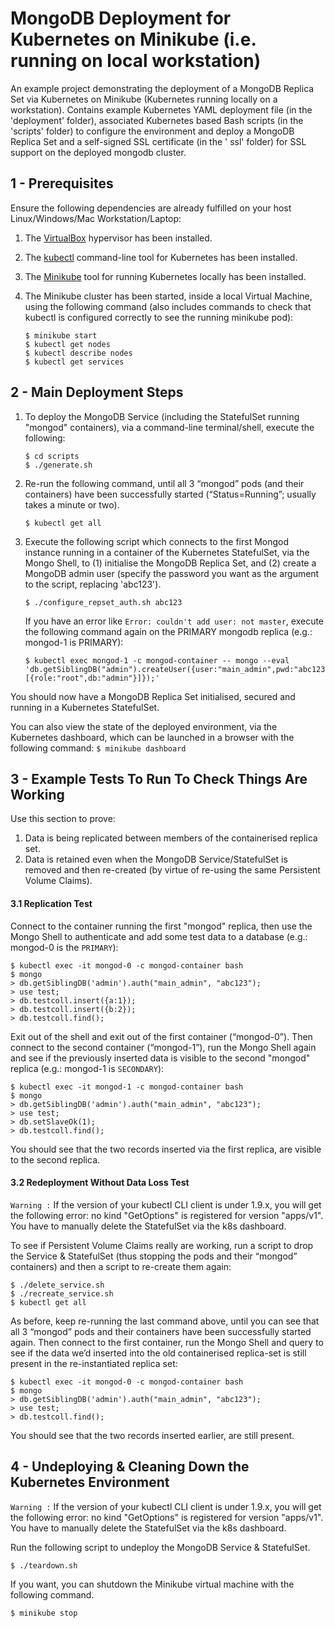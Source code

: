 # MongoDB Deployment for Kubernetes on Minikube (i.e. running on local workstation)

An example project demonstrating the deployment of a MongoDB Replica Set via Kubernetes on Minikube (Kubernetes running locally on a workstation). Contains example Kubernetes YAML deployment file (in the 'deployment' folder), associated Kubernetes based Bash scripts (in the 'scripts' folder) to configure the environment and deploy a MongoDB Replica Set and a self-signed SSL certificate (in the '
ssl' folder) for SSL support on the deployed mongodb cluster.

## 1 - Prerequisites

Ensure the following dependencies are already fulfilled on your host Linux/Windows/Mac Workstation/Laptop:

1.  The [VirtualBox](https://www.virtualbox.org/wiki/Downloads) hypervisor has been installed.
2.  The [kubectl](https://kubernetes.io/docs/tasks/tools/install-kubectl/) command-line tool for Kubernetes has been installed.
3.  The [Minikube](https://github.com/kubernetes/minikube/releases) tool for running Kubernetes locally has been installed.
4.  The Minikube cluster has been started, inside a local Virtual Machine, using the following command (also includes commands to check that kubectl is configured correctly to see the running minikube pod):

    ```
    $ minikube start
    $ kubectl get nodes
    $ kubectl describe nodes
    $ kubectl get services
    ```

## 2 - Main Deployment Steps

1.  To deploy the MongoDB Service (including the StatefulSet running "mongod" containers), via a command-line terminal/shell, execute the following:

    ```
    $ cd scripts
    $ ./generate.sh
    ```

2.  Re-run the following command, until all 3 “mongod” pods (and their containers) have been successfully started (“Status=Running”; usually takes a minute or two).

    ```
    $ kubectl get all
    ```

3.  Execute the following script which connects to the first Mongod instance running in a container of the Kubernetes StatefulSet, via the Mongo Shell, to (1) initialise the MongoDB Replica Set, and (2) create a MongoDB admin user (specify the password you want as the argument to the script, replacing 'abc123').

    ```
    $ ./configure_repset_auth.sh abc123
    ```

    If you have an error like `Error: couldn't add user: not master`, execute the following command again on the PRIMARY mongodb replica (e.g.: mongod-1 is PRIMARY):

    ```
    $ kubectl exec mongod-1 -c mongod-container -- mongo --eval 'db.getSiblingDB("admin").createUser({user:"main_admin",pwd:"abc123",roles:[{role:"root",db:"admin"}]});'
    ```

You should now have a MongoDB Replica Set initialised, secured and running in a Kubernetes StatefulSet.

You can also view the state of the deployed environment, via the Kubernetes dashboard, which can be launched in a browser with the following command: `$ minikube dashboard`

## 3 - Example Tests To Run To Check Things Are Working

Use this section to prove:

1.  Data is being replicated between members of the containerised replica set.
2.  Data is retained even when the MongoDB Service/StatefulSet is removed and then re-created (by virtue of re-using the same Persistent Volume Claims).

#### 3.1 Replication Test

Connect to the container running the first "mongod" replica, then use the Mongo Shell to authenticate and add some test data to a database (e.g.: mongod-0 is the `PRIMARY`):

    $ kubectl exec -it mongod-0 -c mongod-container bash
    $ mongo
    > db.getSiblingDB('admin').auth("main_admin", "abc123");
    > use test;
    > db.testcoll.insert({a:1});
    > db.testcoll.insert({b:2});
    > db.testcoll.find();

Exit out of the shell and exit out of the first container (“mongod-0”). Then connect to the second container (“mongod-1”), run the Mongo Shell again and see if the previously inserted data is visible to the second "mongod" replica (e.g.: mongod-1 is `SECONDARY`):

    $ kubectl exec -it mongod-1 -c mongod-container bash
    $ mongo
    > db.getSiblingDB('admin').auth("main_admin", "abc123");
    > use test;
    > db.setSlaveOk(1);
    > db.testcoll.find();

You should see that the two records inserted via the first replica, are visible to the second replica.

#### 3.2 Redeployment Without Data Loss Test

`Warning :` If the version of your kubectl CLI client is under 1.9.x, you will get the following error: no kind "GetOptions" is registered for version "apps/v1". You have to manually delete the StatefulSet via the k8s dashboard.

To see if Persistent Volume Claims really are working, run a script to drop the Service & StatefulSet (thus stopping the pods and their “mongod” containers) and then a script to re-create them again:

    $ ./delete_service.sh
    $ ./recreate_service.sh
    $ kubectl get all

As before, keep re-running the last command above, until you can see that all 3 “mongod” pods and their containers have been successfully started again. Then connect to the first container, run the Mongo Shell and query to see if the data we’d inserted into the old containerised replica-set is still present in the re-instantiated replica set:

    $ kubectl exec -it mongod-0 -c mongod-container bash
    $ mongo
    > db.getSiblingDB('admin').auth("main_admin", "abc123");
    > use test;
    > db.testcoll.find();

You should see that the two records inserted earlier, are still present.

## 4 - Undeploying & Cleaning Down the Kubernetes Environment

`Warning :` If the version of your kubectl CLI client is under 1.9.x, you will get the following error: no kind "GetOptions" is registered for version "apps/v1". You have to manually delete the StatefulSet via the k8s dashboard.

Run the following script to undeploy the MongoDB Service & StatefulSet.

    $ ./teardown.sh

If you want, you can shutdown the Minikube virtual machine with the following command.

    $ minikube stop
